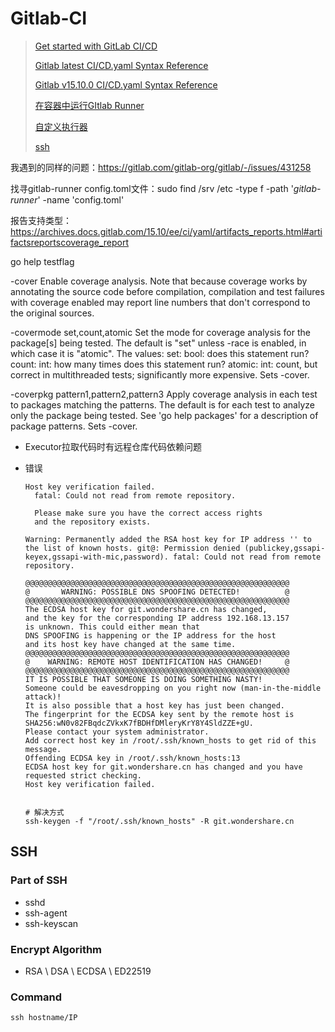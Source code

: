 # Gitlab-CI

> [Get started with GitLab CI/CD](https://archives.docs.gitlab.com/17.8/ee/ci/index.html)
>
> [Gitlab latest CI/CD.yaml Syntax Reference](https://archives.docs.gitlab.com/17.8/ee/ci/yaml/index.html)
>
> [Gitlab v15.10.0 CI/CD.yaml Syntax Reference](https://archives.docs.gitlab.com/15.10/ee/ci/yaml/)
>
> [在容器中运行GItlab Runner](https://gitlab.cn/docs/runner/install/docker.html)
>
> [自定义执行器](https://gitlab.cn/docs/runner/executors/custom.html)
>
> [ssh](https://www.techtarget.com/searchsecurity/definition/Secure-Shell#:~:text=SSH%20(Secure%20Shell%20or%20Secure,that%20implement%20the%20SSH%20protocol.))

我遇到的同样的问题：https://gitlab.com/gitlab-org/gitlab/-/issues/431258

找寻gitlab-runner config.toml文件：sudo find /srv /etc -type f -path '*gitlab-runner*' -name 'config.toml'

报告支持类型：https://archives.docs.gitlab.com/15.10/ee/ci/yaml/artifacts_reports.html#artifactsreportscoverage_report 

go help testflag

-cover
            Enable coverage analysis.
            Note that because coverage works by annotating the source
            code before compilation, compilation and test failures with
            coverage enabled may report line numbers that don't correspond
            to the original sources.

 -covermode set,count,atomic
            Set the mode for coverage analysis for the package[s]
            being tested. The default is "set" unless -race is enabled,
            in which case it is "atomic".
            The values:
                set: bool: does this statement run?
                count: int: how many times does this statement run?
                atomic: int: count, but correct in multithreaded tests;
                        significantly more expensive.
            Sets -cover.

-coverpkg pattern1,pattern2,pattern3
            Apply coverage analysis in each test to packages matching the patterns.
            The default is for each test to analyze only the package being tested.
            See 'go help packages' for a description of package patterns.
            Sets -cover.

- Executor拉取代码时有远程仓库代码依赖问题

- 错误

  ```
  Host key verification failed.
  	fatal: Could not read from remote repository.
  	
  	Please make sure you have the correct access rights
  	and the repository exists.
  ```

  

  ```
  Warning: Permanently added the RSA host key for IP address '' to the list of known hosts. git@: Permission denied (publickey,gssapi-keyex,gssapi-with-mic,password). fatal: Could not read from remote repository.
  ```

  ```
  @@@@@@@@@@@@@@@@@@@@@@@@@@@@@@@@@@@@@@@@@@@@@@@@@@@@@@@@@@@
  @       WARNING: POSSIBLE DNS SPOOFING DETECTED!          @
  @@@@@@@@@@@@@@@@@@@@@@@@@@@@@@@@@@@@@@@@@@@@@@@@@@@@@@@@@@@
  The ECDSA host key for git.wondershare.cn has changed,
  and the key for the corresponding IP address 192.168.13.157
  is unknown. This could either mean that
  DNS SPOOFING is happening or the IP address for the host
  and its host key have changed at the same time.
  @@@@@@@@@@@@@@@@@@@@@@@@@@@@@@@@@@@@@@@@@@@@@@@@@@@@@@@@@@@
  @    WARNING: REMOTE HOST IDENTIFICATION HAS CHANGED!     @
  @@@@@@@@@@@@@@@@@@@@@@@@@@@@@@@@@@@@@@@@@@@@@@@@@@@@@@@@@@@
  IT IS POSSIBLE THAT SOMEONE IS DOING SOMETHING NASTY!
  Someone could be eavesdropping on you right now (man-in-the-middle attack)!
  It is also possible that a host key has just been changed.
  The fingerprint for the ECDSA key sent by the remote host is
  SHA256:wN0v82FBqdcZVkxK7fBDHfDMleryKrY8Y4SldZZE+gU.
  Please contact your system administrator.
  Add correct host key in /root/.ssh/known_hosts to get rid of this message.
  Offending ECDSA key in /root/.ssh/known_hosts:13
  ECDSA host key for git.wondershare.cn has changed and you have requested strict checking.
  Host key verification failed.
  
  
  # 解决方式
  ssh-keygen -f "/root/.ssh/known_hosts" -R git.wondershare.cn
  ```

  

## SSH

### Part of SSH

- sshd
- ssh-agent
- ssh-keyscan

### Encrypt Algorithm

- RSA \ DSA \ ECDSA \ ED22519

### Command

```
ssh hostname/IP




```

